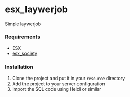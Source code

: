 # esx_laywerjob
Simple laywerjob

### Requirements
- ESX
- [esx_society](https://github.com/ESX-Org/esx_society)

### Installation
1. Clone the project and put it in your `resource` directory
2. Add the project to your server configuration
3. Import the SQL code using Heidi or similar
